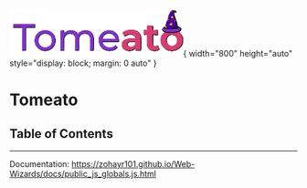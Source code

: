 ![banner](public/media/tomeato.png){ width="800" height="auto" style="display: block; margin: 0 auto" }
# Tomeato
## Table of Contents

-----------------------------

Documentation: https://zohayr101.github.io/Web-Wizards/docs/public_js_globals.js.html
